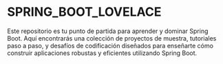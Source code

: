 # SPRING_BOOT_LOVELACE
Este repositorio es tu punto de partida para aprender y dominar Spring Boot. Aquí encontrarás una colección de proyectos de muestra, tutoriales paso a paso, y desafíos de codificación diseñados para enseñarte cómo construir aplicaciones robustas y eficientes utilizando Spring Boot.
